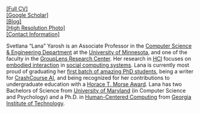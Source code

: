 [[Full CV]](https://www.dropbox.com/s/xzfiaxyf6xcuu7i/yarosh-complete-cv.pdf?dl=0)\
[[Google Scholar]](https://scholar.google.com/citations?user=n6bjh24AAAAJ&hl=en)\
[[Blog]](https://medium.com/@lanayarosh)\
[[High Resolution Photo]](https://github.com/lanayarosh/lanayarosh.github.io/blob/main/static/assets/img/highres-headshot.jpg)\
[[Contact Information]](https://lanayarosh.github.io/#contactme)

Svetlana “Lana” Yarosh is an Associate Professor in the [Computer Science & Engineering Department](http://www.cs.umn.edu/index.php) at the [University of Minnesota](http://www1.umn.edu/twincities/index.html), and one of the faculty in the [GroupLens Research Center](https://grouplens.org/). Her research in [HCI](https://en.wikipedia.org/wiki/Human%E2%80%93computer_interaction) focuses on [embodied interaction](http://www.dourish.com/embodied/) in [social computing systems](https://en.wikipedia.org/wiki/Social_computing). Lana is currently most proud of graduating her [first batch of amazing PhD students](https://lanayarosh.github.io/#grads), being a writer for [CrashCourse AI](https://z.umn.edu/ccai), and being recognized for her contributions to undergraduate education with a [Horace T. Morse Award](https://scholarswalk.umn.edu/faculty-awards/awards-for-outstanding-contributions/morse-recipients). Lana has two Bachelors of Science from [University of Maryland](http://www.umd.edu/) (in Computer Science and Psychology) and a Ph.D. in [Human-Centered Computing](http://hcc.cc.gatech.edu/) from [Georgia Institute of Technology](http://www.gatech.edu/).